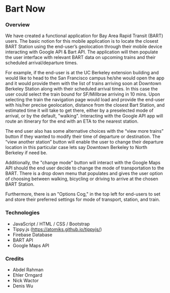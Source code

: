 # Bart Now


### Overview
We have created a functional application for Bay Area Rapid Transit (BART) users. The basic notion for this mobile application is to locate the closest BART Station using the end-user’s geolocation through their mobile device interacting with Google API & Bart API. The application will then populate the user interface with relevant BART data on upcoming trains and their scheduled arrival/departure times. 

For example, if the end-user is at the UC Berkeley extension building and would like to head to the San Francisco campus he/she would open the app and it would provide them with the list of trains arriving soon at Downtown Berkeley Station along with their scheduled arrival times. In this case the user could select the train bound for SF/Millbrae arriving in 10 mins. Upon selecting the train the navigation page would load and provide the end-user with his/her precise geolocation, distance from the closest Bart Station, and estimated time it will take to get there, either by a preselected mode of arrival, or by the default, "walking". Interacting with the Google API app will route an itinerary for the end with an ETA to the nearest station.

The end user also has some alternative choices with the “view more trains” button if they wanted to modify their time of departure or destination. The “view another station” button will enable the user to change their departure location in this particular case lets say Downtown Berkeley to North Berkeley if need be. 

Additionally, the "change mode" button will interact with the Google Maps API should the end user decide to change the mode of transportation to the BART. There is a drop down menu that populates and gives the user option of choosing between walking, bicycling or driving to arrive at the chosen BART Station. 

Furthermore, there is an "Options Cog," in the top left for end-users to set and store their preferred settings for mode of transport, station, and train.


### Technologies
* JavaScript / HTML / CSS / Bootstrap
* Tippy.js (https://atomiks.github.io/tippyjs/)
* Firebase Database
* BART API
* Google Maps API


### Credits
* Abdel Rahman
* Ehler Orngard
* Nick Wactor
* Denis Wu
